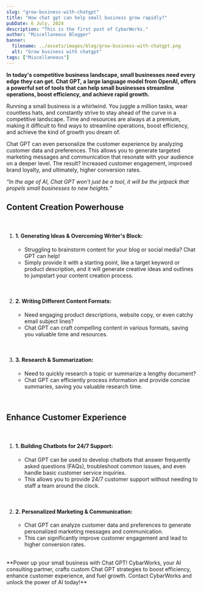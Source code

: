```yaml
---
slug: "grow-business-with-chatgpt"
title: "How chat gpt can help small business grow rapidly?"
pubDate: 6 July, 2024
description: "This is the first post of CybarWorks."
author: "Miscellaneous Blogger"
banner:
  filename: ../assets/images/blog/grow-business-with-chatgpt.png
  alt: "Grow business with chatgpt"
tags: ["Miscellaneous"]
---
```


**In today's competitive business landscape, small businesses need every edge they can get. Chat GPT, a large language model from OpenAI, offers a powerful set of tools that can help small businesses streamline operations, boost efficiency, and achieve rapid growth.**

Running a small business is a whirlwind. You juggle a million tasks, wear countless hats, and constantly strive to stay ahead of the curve in a competitive landscape. Time and resources are always at a premium, making it difficult to find ways to streamline operations, boost efficiency, and achieve the kind of growth you dream of.

Chat GPT can even personalize the customer experience by analyzing customer data and preferences. This allows you to generate targeted marketing messages and communication that resonate with your audience on a deeper level. The result? Increased customer engagement, improved brand loyalty, and ultimately, higher conversion rates.

_“In the age of AI, Chat GPT won't just be a tool, it will be the jetpack that propels small businesses to new heights.”_
<br/>

## Content Creation Powerhouse

   <br />

1. #### 1. Generating Ideas & Overcoming Writer's Block:

   - Struggling to brainstorm content for your blog or social media? Chat GPT can help!
   - Simply provide it with a starting point, like a target keyword or product description, and it will generate creative ideas and outlines to jumpstart your content creation process.

<br />

2. #### 2. Writing Different Content Formats:

   - Need engaging product descriptions, website copy, or even catchy email subject lines?
   - Chat GPT can craft compelling content in various formats, saving you valuable time and resources.

<br />

3. #### 3. Research & Summarization:

   - Need to quickly research a topic or summarize a lengthy document?
   - Chat GPT can efficiently process information and provide concise summaries, saving you valuable research time.

<br />

## Enhance Customer Experience

   <br />

1. #### 1. Building Chatbots for 24/7 Support:

   - Chat GPT can be used to develop chatbots that answer frequently asked questions (FAQs), troubleshoot common issues, and even handle basic customer service inquiries.
   - This allows you to provide 24/7 customer support without needing to staff a team around the clock.

<br />

2. #### 2. Personalized Marketing & Communication:

   - Chat GPT can analyze customer data and preferences to generate personalized marketing messages and communication.
   - This can significantly improve customer engagement and lead to higher conversion rates.

<br />
**Power up your small business with Chat GPT! CybarWorks, your AI consulting partner, crafts custom Chat GPT strategies to boost efficiency, enhance customer experience, and fuel growth. Contact CybarWorks and unlock the power of AI today!**

